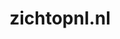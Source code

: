 ---
layout: post
title:  "zichtopnl.nl"
internal_url:  "/data/zichtopnl.nl.html"
categories: dutchgov
---